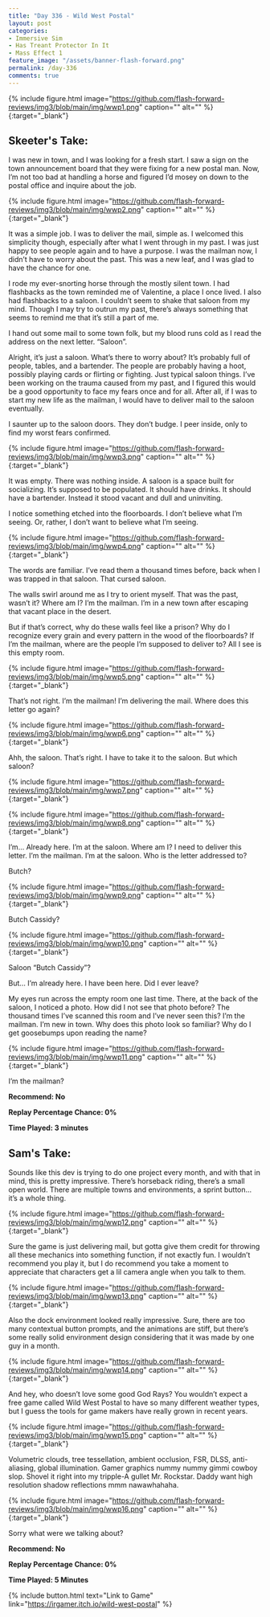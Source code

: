 ```yaml
---
title: "Day 336 - Wild West Postal"
layout: post
categories:
- Immersive Sim
- Has Treant Protector In It
- Mass Effect 1
feature_image: "/assets/banner-flash-forward.png"
permalink: /day-336
comments: true
---
```


{% include figure.html image="https://github.com/flash-forward-reviews/img3/blob/main/img/wwp1.png" caption="" alt="" %}{:target="_blank"}
 
## Skeeter's Take:

I was new in town, and I was looking for a fresh start. I saw a sign on the town announcement board that they were fixing for a new postal man. Now, I’m not too bad at handling a horse and figured I’d mosey on down to the postal office and inquire about the job. 

{% include figure.html image="https://github.com/flash-forward-reviews/img3/blob/main/img/wwp2.png" caption="" alt="" %}{:target="_blank"}

It was a simple job. I was to deliver the mail, simple as. I welcomed this simplicity though, especially after what I went through in my past. I was just happy to see people again and to have a purpose. I was the mailman now, I didn’t have to worry about the past. This was a new leaf, and I was glad to have the chance for one. 

I rode my ever-snorting horse through the mostly silent town. I had flashbacks as the town reminded me of Valentine, a place I once lived. I also had flashbacks to a saloon. I couldn’t seem to shake that saloon from my mind. Though I may try to outrun my past, there’s always something that seems to remind me that it’s still a part of me. 

I hand out some mail to some town folk, but my blood runs cold as I read the address on the next letter. “Saloon”. 

Alright, it’s just a saloon. What’s there to worry about? It’s probably full of people, tables, and a bartender. The people are probably having a hoot, possibly playing cards or flirting or fighting. Just typical saloon things. I’ve been working on the trauma caused from my past, and I figured this would be a good opportunity to face my fears once and for all. After all, if I was to start my new life as the mailman, I would have to deliver mail to the saloon eventually. 

I saunter up to the saloon doors. They don’t budge. I peer inside, only to find my worst fears confirmed. 

{% include figure.html image="https://github.com/flash-forward-reviews/img3/blob/main/img/wwp3.png" caption="" alt="" %}{:target="_blank"}

It was empty. There was nothing inside. A saloon is a space built for socializing. It’s supposed to be populated. It should have drinks. It should have a bartender. Instead it stood vacant and dull and uninviting. 

I notice something etched into the floorboards. I don’t believe what I’m seeing. Or, rather, I don’t want to believe what I’m seeing. 

{% include figure.html image="https://github.com/flash-forward-reviews/img3/blob/main/img/wwp4.png" caption="" alt="" %}{:target="_blank"}

The words are familiar. I’ve read them a thousand times before, back when I was trapped in that saloon. That cursed saloon. 

The walls swirl around me as I try to orient myself. That was the past, wasn’t it? Where am I? I’m the mailman. I’m in a new town after escaping that vacant place in the desert. 

But if that’s correct, why do these walls feel like a prison? Why do I recognize every grain and every pattern in the wood of the floorboards? If I’m the mailman, where are the people I’m supposed to deliver to? All I see is this empty room. 

{% include figure.html image="https://github.com/flash-forward-reviews/img3/blob/main/img/wwp5.png" caption="" alt="" %}{:target="_blank"}

That’s not right. I’m the mailman! I’m delivering the mail. Where does this letter go again? 

{% include figure.html image="https://github.com/flash-forward-reviews/img3/blob/main/img/wwp6.png" caption="" alt="" %}{:target="_blank"}

Ahh, the saloon. That’s right. I have to take it to the saloon. But which saloon?

{% include figure.html image="https://github.com/flash-forward-reviews/img3/blob/main/img/wwp7.png" caption="" alt="" %}{:target="_blank"}

{% include figure.html image="https://github.com/flash-forward-reviews/img3/blob/main/img/wwp8.png" caption="" alt="" %}{:target="_blank"}

I’m… Already here. I’m at the saloon. Where am I? I need to deliver this letter. I’m the mailman. 
I’m at the saloon. Who is the letter addressed to? 

Butch? 

{% include figure.html image="https://github.com/flash-forward-reviews/img3/blob/main/img/wwp9.png" caption="" alt="" %}{:target="_blank"}

Butch Cassidy?

{% include figure.html image="https://github.com/flash-forward-reviews/img3/blob/main/img/wwp10.png" caption="" alt="" %}{:target="_blank"}

Saloon “Butch Cassidy”?

But… I’m already here. I have been here. Did I ever leave? 

My eyes run across the empty room one last time. There, at the back of the saloon, I noticed a photo. How did I not see that photo before? The thousand times I’ve scanned this room and I’ve never seen this? I’m the mailman. I’m new in town. Why does this photo look so familiar? Why do I get goosebumps upon reading the name? 

{% include figure.html image="https://github.com/flash-forward-reviews/img3/blob/main/img/wwp11.png" caption="" alt="" %}{:target="_blank"}

I’m the mailman? 

**Recommend: No**

**Replay Percentage Chance: 0%**

**Time Played: 3 minutes**

## Sam's Take:

Sounds like this dev is trying to do one project every month, and with that in mind, this is pretty impressive. There’s horseback riding, there’s a small open world. There are multiple towns and environments, a sprint button... it’s a whole thing.

{% include figure.html image="https://github.com/flash-forward-reviews/img3/blob/main/img/wwp12.png" caption="" alt="" %}{:target="_blank"}

Sure the game is just delivering mail, but gotta give them credit for throwing all these mechanics into something function, if not exactly fun. I wouldn’t recommend you play it, but I do recommend you take a moment to appreciate that characters get a lil camera angle when you talk to them.

{% include figure.html image="https://github.com/flash-forward-reviews/img3/blob/main/img/wwp13.png" caption="" alt="" %}{:target="_blank"}

Also the dock environment looked really impressive. Sure, there are too many contextual button prompts, and the animations are stiff, but there’s some really solid environment design considering that it was made by one guy in a month.

{% include figure.html image="https://github.com/flash-forward-reviews/img3/blob/main/img/wwp14.png" caption="" alt="" %}{:target="_blank"}

And hey, who doesn’t love some good God Rays? You wouldn’t expect a free game called Wild West Postal to have so many different weather types, but I guess the tools for game makers have really grown in recent years.

{% include figure.html image="https://github.com/flash-forward-reviews/img3/blob/main/img/wwp15.png" caption="" alt="" %}{:target="_blank"}

Volumetric clouds, tree tessellation, ambient occlusion, FSR, DLSS, anti-aliasing, global illumination. Gamer graphics nummy nummy gimmi cowboy slop. Shovel it right into my tripple-A gullet Mr. Rockstar. Daddy want high resolution shadow reflections mmm nawawhahaha.

{% include figure.html image="https://github.com/flash-forward-reviews/img3/blob/main/img/wwp16.png" caption="" alt="" %}{:target="_blank"}

Sorry what were we talking about?

**Recommend: No**

**Replay Percentage Chance: 0%**

**Time Played: 5 Minutes**

{% include button.html text="Link to Game" link="https://irgamer.itch.io/wild-west-postal" %}